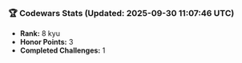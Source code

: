 ### 🏆 Codewars Stats (Updated: 2025-09-30 11:07:46 UTC)

- **Rank:** 8 kyu
- **Honor Points:** 3
- **Completed Challenges:** 1
